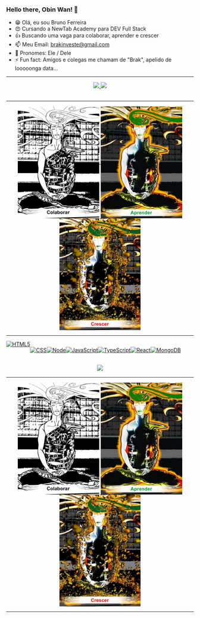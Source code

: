 ### Hello there, Obin Wan! 👋


- 😁 Olá, eu sou Bruno Ferreira
- 😍 Cursando a NewTab Academy para DEV Full Stack
- 👍 Buscando uma vaga para colaborar, aprender e crescer
- 📫 Meu Email: brakinveste@gmail.com
- 🧔 Pronomes: Ele / Dele
- ⚡ Fun fact: Amigos e colegas me chamam de "Brak", apelido de looooonga data...

  
  
<div align="center">
  <hr size="10">
  <a href="https://github.com/Brakinveste">
  <img height="130em" src="https://github-readme-stats.vercel.app/api?username=Brakinveste&show_icons=true&theme=dark&include_all_commits=true&count_private=true"/>
  <img height="130em" src="https://github-readme-stats.vercel.app/api/top-langs/?username=Brakinveste&layout=compact&langs_count=7&theme=dark"/>
</div>
  
  <br>
  
  <div align="center"> 
  <hr size="10">
    <img align="center" alt="Colaborar" height="300em" src="https://github.com/Brakinveste/Brakinveste/blob/main/colaborar.jpg">
   <img align="center" alt="Aprender" height="300em" src="https://github.com/Brakinveste/Brakinveste/blob/main/aprender.jpg">
  <img align="center" alt="Crescer" height="300em" src="https://github.com/Brakinveste/Brakinveste/blob/main/crescer.jpg">
  <hr size="10">
</div>
  
  
<div align="center" style="display: flex; flex-wrap: wrap;">
  <img align="center" alt="HTML5" 
       src="https://img.shields.io/badge/HTML5-E34F26?style=for-the-badge&logo=html5&logoColor=white"/>
  
  <img align="center" alt="CSS"
       src="https://img.shields.io/badge/CSS3-1572B6?style=for-the-badge&logo=css3&logoColor=white"/>
  
  <img align="center" alt="Node" 
       src="https://img.shields.io/badge/Node.js-43853D?style=for-the-badge&logo=node.js&logoColor=white"/>
  
  <img align="center" alt="JavaScript"  
       src="https://img.shields.io/badge/JavaScript-F7DF1E?style=for-the-badge&logo=javascript&logoColor=black"/>
  
  <img align="center" alt="TypeScript" 
       src="https://img.shields.io/badge/TypeScript-007ACC?style=for-the-badge&logo=typescript&logoColor=white"/>
  
  <img align="center" alt="React"  
       src="https://img.shields.io/badge/React-20232A?style=for-the-badge&logo=react&logoColor=61DAFB"/>
  
  <img align="center" alt="MongoDB"  
       src="https://img.shields.io/badge/MongoDB-4EA94B?style=for-the-badge&logo=mongodb&logoColor=white"/> 
  
    
</div>
  
<br>

<div align="center">
    <a href="https://www.linkedin.com/in/bruno-front-end" target="_blank"><img src="https://img.shields.io/badge/-LinkedIn-%230077B5?style=for-the-badge&logo=linkedin&logoColor=white"></a> 
 </div>
  
<div align="center"> 
  <hr size="10">
    <img align="center" alt="Colaborar" height="300em" src="https://github.com/Brakinveste/Brakinveste/blob/main/colaborar.jpg">
   <img align="center" alt="Aprender" height="300em" src="https://github.com/Brakinveste/Brakinveste/blob/main/aprender.jpg">
  <img align="center" alt="Crescer" height="300em" src="https://github.com/Brakinveste/Brakinveste/blob/main/crescer.jpg">
  <hr size="10">
</div>
  
  
 
